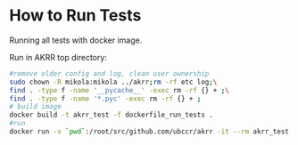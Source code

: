 # How to Run Tests

Running all tests with docker image.

Run in AKRR top directory:

```bash
#remove older config and log, clean user ownership
sudo chown -R mikola:mikola ../akrr;rm -rf etc log;\
find . -type f -name '__pycache__' -exec rm -rf {} + ;\
find . -type f -name '*.pyc' -exec rm -rf {} + ;
# build image
docker build -t akrr_test -f dockerfile_run_tests .
#run
docker run -v `pwd`:/root/src/github.com/ubccr/akrr -it --rm akrr_test
```
